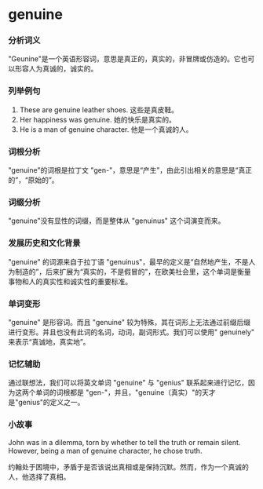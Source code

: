 # genuine

### 分析词义

  

"Geunine"是一个英语形容词，意思是真正的，真实的，非冒牌或仿造的。它也可以形容人为真诚的，诚实的。

  

### 列举例句

  

1.  These are genuine leather shoes. 这些是真皮鞋。
2.  Her happiness was genuine. 她的快乐是真实的。
3.  He is a man of genuine character. 他是一个真诚的人。

  

### 词根分析

  

"genuine"的词根是拉丁文 "gen-"，意思是“产生”，由此引出相关的意思是“真正的”，“原始的”。

  

### 词缀分析

  

"genuine"没有显性的词缀，而是整体从 "genuinus" 这个词演变而来。

  

### 发展历史和文化背景

  

"genuine" 的词源来自于拉丁语 "genuinus"，最早的定义是“自然地产生，不是人为制造的”，后来扩展为“真实的，不是假冒的”，在欧美社会里，这个单词是衡量事物和人的真实性和诚实性的重要标准。

  

### 单词变形

  

"genuine" 是形容词。而且 "genuine" 较为特殊，其在词形上无法通过前缀后缀进行变形。并且也没有此词的名词，动词，副词形式。我们可以使用" genuinely" 来表示“真诚地，真实地”。

  

### 记忆辅助

  

通过联想法，我们可以将英文单词 "genuine" 与 "genius" 联系起来进行记忆，因为这两个单词的词根都是 "gen-"，并且，"genuine（真实）"的天才是"genius"的定义之一。

  

### 小故事

  

John was in a dilemma, torn by whether to tell the truth or remain silent. However, being a man of genuine character, he chose truth.

  

约翰处于困境中，矛盾于是否该说出真相或是保持沉默。然而，作为一个真诚的人，他选择了真相。
